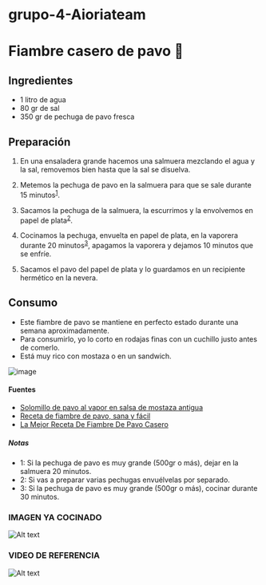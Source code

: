 # grupo-4-Aioriateam

# Fiambre casero de pavo :poultry_leg:

## Ingredientes

-   1 litro de agua
-   80 gr de sal
-   350 gr de pechuga de pavo fresca


## Preparación

1.  En una ensaladera grande hacemos una salmuera mezclando el agua y la sal, removemos bien hasta que la sal se disuelva.

2.  Metemos la pechuga de pavo en la salmuera para que se sale durante 15 minutos<sup>[1](#footnote1)</sup>.

3.  Sacamos la pechuga de la salmuera, la escurrimos y la envolvemos en papel de plata<sup>[2](#footnote2)</sup>.

4.  Cocinamos la pechuga, envuelta en papel de plata, en la vaporera durante 20 minutos<sup>[3](#footnote3)</sup>, apagamos la vaporera y dejamos 10 minutos que se enfríe.

5.  Sacamos el pavo del papel de plata y lo guardamos en un recipiente hermético en la nevera.

## Consumo

-   Este fiambre de pavo se mantiene en perfecto estado durante una semana aproximadamente.
-   Para consumirlo, yo lo corto en rodajas finas con un cuchillo justo antes de comerlo.
-   Está muy rico con mostaza o en un sandwich.

![image](https://user-images.githubusercontent.com/101118404/158390770-3447369f-afa5-42e6-b806-d140ccf6d842.png)


#### Fuentes

-   [Solomillo de pavo al vapor en salsa de mostaza antigua](http://lasrecetasdefranciscoypablo.blogspot.com/2014/05/solomillo-de-pavo-al-vapor-en-salsa-de.html)
-   [Receta de fiambre de pavo, sana y fácil
    ](https://www.youtube.com/watch?v=aeBBStgRObU)
-   [La Mejor Receta De Fiambre De Pavo Casero](http://www.galissea.com/la-mejor-receta-de-fiambre-de-pavo-casero/)

##### Notas

-   <a name="footnote1">1</a>: Si la pechuga de pavo es muy grande (500gr o más), dejar en la salmuera 20 minutos.
-   <a name="footnote2">2</a>: Si vas a preparar varias pechugas envuélvelas por separado.
-   <a name="footnote3">3</a>: Si la pechuga de pavo es muy grande (500gr o más), cocinar durante 30 minutos.

### IMAGEN YA COCINADO
![Alt text](https://i.ytimg.com/vi/VQ5vvY1vA-o/maxresdefault.jpg
 "Listo a Deleitarse con su sabor")
 
### VIDEO DE REFERENCIA
![Alt text](https://img.youtube.com/vi/VQ5vvY1vA-o/0.jpg
 "VIDEO COCINANDO")

